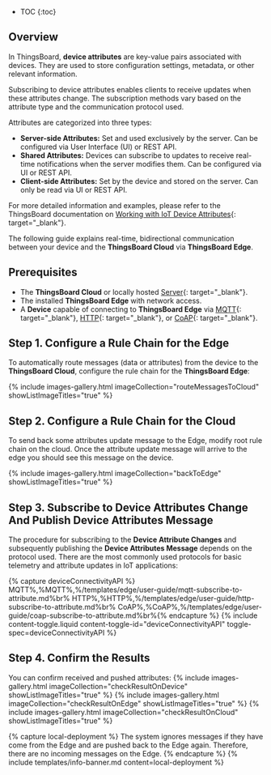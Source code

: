 * TOC
{:toc}

## Overview

In ThingsBoard, **device attributes** are key-value pairs associated with devices. They are used to store configuration settings, metadata, or other relevant information. 

Subscribing to device attributes enables clients to receive updates when these attributes change. The subscription methods vary based on the attribute type and the communication protocol used.

Attributes are categorized into three types:
* **Server-side Attributes:** Set and used exclusively by the server. Can be configured via User Interface (UI) or REST API.
* **Shared Attributes:** Devices can subscribe to updates to receive real-time notifications when the server modifies them. Can be configured via UI or REST API.
* **Client-side Attributes:** Set by the device and stored on the server. Can only be read via UI or REST API.

For more detailed information and examples, please refer to the ThingsBoard documentation on [Working with IoT Device Attributes](/docs/{{peDocsPrefix}}user-guide/attributes/){: target="_blank"}.

The following guide explains real-time, bidirectional communication between your device and the **ThingsBoard Cloud** via **ThingsBoard Edge**.

## Prerequisites

* The **ThingsBoard Cloud** or locally hosted [Server](/docs/{{peDocsPrefix}}user-guide/install/installation-options/){: target="_blank"}.
* The installed **ThingsBoard Edge** with network access.
* A **Device** capable of connecting to **ThingsBoard Edge** via [MQTT](/docs/{{peDocsPrefix}}reference/mqtt-api/){: target="_blank"}, [HTTP](/docs/{{peDocsPrefix}}reference/http-api/){: target="_blank"}, or [CoAP](/docs/{{peDocsPrefix}}reference/coap-api/){: target="_blank"}.

## Step 1. Configure a Rule Chain for the Edge

To automatically route messages (data or attributes) from the device to the **ThingsBoard Cloud**, configure the rule chain for the **ThingsBoard Edge**:

{% include images-gallery.html imageCollection="routeMessagesToCloud" showListImageTitles="true" %}

## Step 2. Configure a Rule Chain for the Cloud

To send back some attributes update message to the Edge, modify root rule chain on the cloud. Once the attribute update message will arrive to the edge you should see this message on the device.

{% include images-gallery.html imageCollection="backToEdge" showListImageTitles="true" %}

## Step 3. Subscribe to Device Attributes Change And Publish Device Attributes Message

The procedure for subscribing to the **Device Attribute Changes** and subsequently publishing the **Device Attributes Message** depends on the protocol used. There are  the most commonly used protocols for basic telemetry and attribute updates in IoT applications:

{% capture  deviceConnectivityAPI %}
MQTT%,%MQTT%,%/templates/edge/user-guide/mqtt-subscribe-to-attribute.md%br%
HTTP%,%HTTP%,%/templates/edge/user-guide/http-subscribe-to-attribute.md%br%
CoAP%,%CoAP%,%/templates/edge/user-guide/coap-subscribe-to-attribute.md%br%{% endcapture %}
{% include content-toggle.liquid content-toggle-id="deviceConnectivityAPI" toggle-spec=deviceConnectivityAPI %}

## Step 4. Confirm the Results

You can confirm received and pushed attributes:
{% include images-gallery.html imageCollection="checkResultOnDevice" showListImageTitles="true" %}
{% include images-gallery.html imageCollection="checkResultOnEdge" showListImageTitles="true" %}
{% include images-gallery.html imageCollection="checkResultOnCloud" showListImageTitles="true" %}

{% capture local-deployment %}
The system ignores messages if they have come from the Edge and are pushed back to the Edge again. Therefore, there are no incoming messages on the Edge.
{% endcapture %}
{% include templates/info-banner.md content=local-deployment %}

